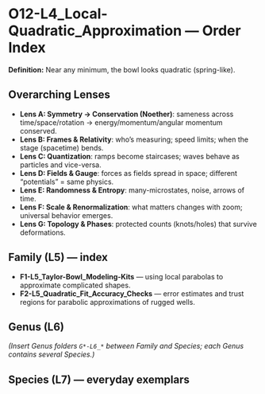 # O12-L4_Local-Quadratic_Approximation — Order Index
**Definition:** Near any minimum, the bowl looks quadratic (spring-like).

## Overarching Lenses

- **Lens A: Symmetry -> Conservation (Noether)**: sameness across time/space/rotation → energy/momentum/angular momentum conserved.
- **Lens B: Frames & Relativity**: who’s measuring; speed limits; when the stage (spacetime) bends.
- **Lens C: Quantization**: ramps become staircases; waves behave as particles and vice-versa.
- **Lens D: Fields & Gauge**: forces as fields spread in space; different “potentials” = same physics.
- **Lens E: Randomness & Entropy**: many-microstates, noise, arrows of time.
- **Lens F: Scale & Renormalization**: what matters changes with zoom; universal behavior emerges.
- **Lens G: Topology & Phases**: protected counts (knots/holes) that survive deformations.

## Family (L5) — index
- **F1-L5_Taylor-Bowl_Modeling-Kits** — using local parabolas to approximate complicated shapes.
- **F2-L5_Quadratic_Fit_Accuracy_Checks** — error estimates and trust regions for parabolic approximations of rugged wells.
## Genus (L6)

_(Insert Genus folders `G*-L6_*` between Family and Species; each Genus contains several Species.)_

## Species (L7) — everyday exemplars
